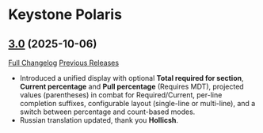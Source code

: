 # Keystone Polaris

## [3.0](https://github.com/ZelionGG/KeystonePolaris/releases/tag/3.0) (2025-10-06)

[Full Changelog](https://github.com/ZelionGG/KeystonePolaris/compare/2.0.1...3.0) [Previous Releases](https://github.com/ZelionGG/KeystonePolaris/releases)

- Introduced a unified display with optional **Total required for section**, **Current percentage** and **Pull percentage** (Requires MDT), projected values (parentheses) in combat for Required/Current, per-line completion suffixes, configurable layout (single-line or multi-line), and a switch between percentage and count-based modes.
- Russian translation updated, thank you **Hollicsh**.

